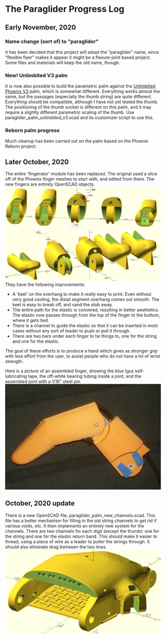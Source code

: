 # The Paraglider Progress Log

## Early November, 2020

### Name change (sort of) to "paraglider"
It has been decided that this project will adopt the "paraglider" name, since "flexible flyer" makes it appear it might be a flexure-joint based project.  Some files and materials will keep the old name, though.

### New!  Unlimbited V3 palm 
It is now also possible to build the parametric palm against the [Unlimbited Phoenix V3](https://www.thingiverse.com/thing:1674320)  palm, which is somewhat different.  Everything works almost the same, but the passages (especially the thumb string) are quite different. Everything should be compatible, although I have not yet tested the thumb.  The positioning of the thumb socket is different on this palm, and it may require a slightly different parametric scaling of the thumb. Use paraglider_palm_unlimbited_v3.scad and its customizer script to use this.

### Reborn palm progress
Much cleanup has been carried out on the palm based on the Phoenix Reborn project.  

## Later October, 2020
The entire 'fingerator' module has been replaced. The original used a slice off of the Phoenix finger meshes to start with, and edited from there.  The new fingers are entirely OpenSCAD objects.  
![Rendered image of new fingers](images/fingerator.png) ![Rendered image of new fingers](images/fingerator_2.png)  They have the following improvements:

* A 'keel' on the overhang to make it _really_ easy to print.  Even without very good cooling,  the distal segment overhang comes out smooth. The keel is easy to break off, and sand the stub away.
* The entire path for the elastic is convered, resulting in better aesthetics. The elastic now passes through from the top of the finger to the bottom, where it gets tied.
* There is a channel to guide the elastic so that it can be inserted in most cases without any  sort of leader to push or pull it through.
* There are two bars under each finger to tie things to, one for the string and one for the elastic.

The goal of these efforts is to produce a hand which gives as stronger grip with less effort from the user, to assist people who do not have a lot of wrist strength.

Here is a picture of an assembled finger, showing the blue Igus self-lubricating tape, the off-white bearing tubing inside a joint, and the assembled joint with a 1/16" steel pin.
![picture](images/assembled_finger.jpg) 

## October, 2020 update
There is a new OpenSCAD file, paraglider\_palm\_new\_channels.scad.  This file has a better mechanism for filling in the old string channels to get rid if various voids, etc.  It then implements an entirely new system for the channels.  There are two channels for each digit (except the thumb): one for the string and one for the elastic return band.  This should make it easier to thread, using a piece of wire as a leader to puller the strings through. It should also eliminate drag bwtween the two lines. 
![Rendered image of new channels](images/paraglider_palm_new_channels.png)

